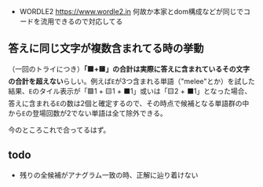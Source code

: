 - WORDLE2 https://www.wordle2.in 何故か本家とdom構成などが同じでコードを流用できるので対応してる

## 答えに同じ文字が複数含まれてる時の挙動
（一回のトライにつき）**「🟩+🟨」の合計は実際に答えに含まれているその文字の合計を超えない**らしい。例えば`E`が3つ含まれる単語（"melee"とか）を試した結果、`E`のタイル表示が「🟩1 + 🟨1 + ⬛️1」或いは「🟨2 + ⬛️1」となった場合、答えに含まれる`E`の数は2個と確定するので、その時点で候補となる単語群の中から`E`の登場回数が2でない単語は全て除外できる。

今のところこれで合ってるはず。

## todo
- 残りの全候補がアナグラム一致の時、正解に辿り着けない

